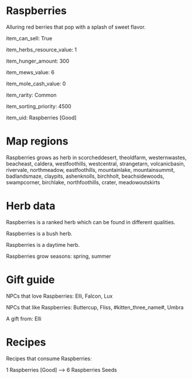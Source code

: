 # Raspberries

Alluring red berries that pop with a splash of sweet flavor.

item_can_sell: True

item_herbs_resource_value: 1

item_hunger_amount: 300

item_mews_value: 6

item_mole_cash_value: 0

item_rarity: Common

item_sorting_priority: 4500

item_uid: Raspberries [Good]

# Map regions

Raspberries grows as herb in scorcheddesert, theoldfarm, westernwastes, beacheast, caldera, westfoothills, westcentral, strangetarn, volcanicbasin, rivervale, northmeadow, eastfoothills, mountainlake, mountainsummit, badlandsmaze, claypits, ashenknolls, birchholt, beachsidewoods, swampcorner, birchlake, northfoothills, crater, meadowoutskirts

# Herb data

Raspberries is a ranked herb which can be found in different qualities.

Raspberries is a bush herb.

Raspberries is a daytime herb.

Raspberries grow seasons: spring, summer

# Gift guide

NPCs that love Raspberries: Elli, Falcon, Lux

NPCs that like Raspberries: Buttercup, Fliss, #kitten_three_name#, Umbra

A gift from: Elli

# Recipes

Recipes that consume Raspberries:

1 Raspberries [Good] --> 6 Raspberries Seeds